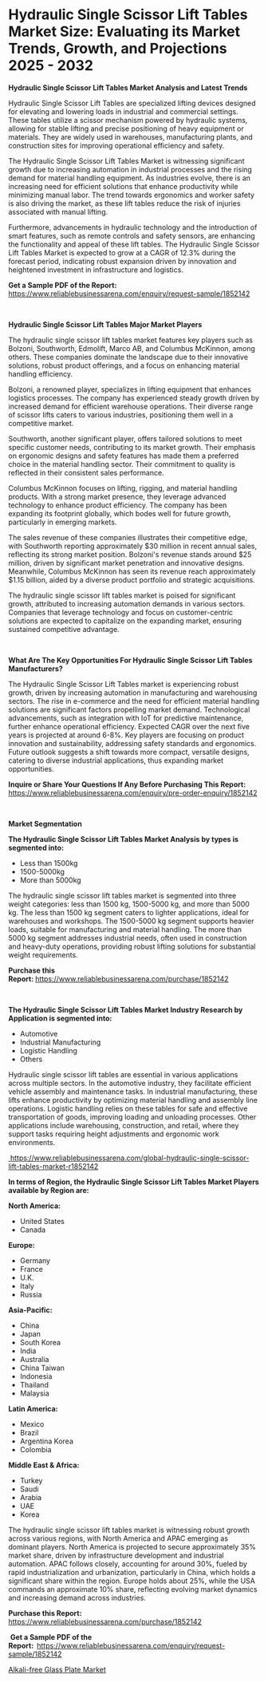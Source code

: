 <p><h1>Hydraulic Single Scissor Lift Tables Market Size: Evaluating its Market Trends, Growth, and Projections 2025 - 2032</h1></p><p><strong>Hydraulic Single Scissor Lift Tables Market Analysis and Latest Trends</strong></p>
<p><p>Hydraulic Single Scissor Lift Tables are specialized lifting devices designed for elevating and lowering loads in industrial and commercial settings. These tables utilize a scissor mechanism powered by hydraulic systems, allowing for stable lifting and precise positioning of heavy equipment or materials. They are widely used in warehouses, manufacturing plants, and construction sites for improving operational efficiency and safety.</p><p>The Hydraulic Single Scissor Lift Tables Market is witnessing significant growth due to increasing automation in industrial processes and the rising demand for material handling equipment. As industries evolve, there is an increasing need for efficient solutions that enhance productivity while minimizing manual labor. The trend towards ergonomics and worker safety is also driving the market, as these lift tables reduce the risk of injuries associated with manual lifting.</p><p>Furthermore, advancements in hydraulic technology and the introduction of smart features, such as remote controls and safety sensors, are enhancing the functionality and appeal of these lift tables. The Hydraulic Single Scissor Lift Tables Market is expected to grow at a CAGR of 12.3% during the forecast period, indicating robust expansion driven by innovation and heightened investment in infrastructure and logistics.</p></p>
<p><strong>Get a Sample PDF of the Report:&nbsp;</strong> <a href="https://www.reliablebusinessarena.com/enquiry/request-sample/1852142?utm_campaign=3267&utm_medium=2&utm_source=Github&utm_content=ia&utm_term=27032025&utm_id=hydraulic-single-scissor-lift-tables">https://www.reliablebusinessarena.com/enquiry/request-sample/1852142</a></p>
<p>&nbsp;</p>
<p><strong>Hydraulic Single Scissor Lift Tables Major Market Players</strong></p>
<p><p>The hydraulic single scissor lift tables market features key players such as Bolzoni, Southworth, Edmolift, Marco AB, and Columbus McKinnon, among others. These companies dominate the landscape due to their innovative solutions, robust product offerings, and a focus on enhancing material handling efficiency.</p><p>Bolzoni, a renowned player, specializes in lifting equipment that enhances logistics processes. The company has experienced steady growth driven by increased demand for efficient warehouse operations. Their diverse range of scissor lifts caters to various industries, positioning them well in a competitive market.</p><p>Southworth, another significant player, offers tailored solutions to meet specific customer needs, contributing to its market growth. Their emphasis on ergonomic designs and safety features has made them a preferred choice in the material handling sector. Their commitment to quality is reflected in their consistent sales performance.</p><p>Columbus McKinnon focuses on lifting, rigging, and material handling products. With a strong market presence, they leverage advanced technology to enhance product efficiency. The company has been expanding its footprint globally, which bodes well for future growth, particularly in emerging markets.</p><p>The sales revenue of these companies illustrates their competitive edge, with Southworth reporting approximately $30 million in recent annual sales, reflecting its strong market position. Bolzoni's revenue stands around $25 million, driven by significant market penetration and innovative designs. Meanwhile, Columbus McKinnon has seen its revenue reach approximately $1.15 billion, aided by a diverse product portfolio and strategic acquisitions.</p><p>The hydraulic single scissor lift tables market is poised for significant growth, attributed to increasing automation demands in various sectors. Companies that leverage technology and focus on customer-centric solutions are expected to capitalize on the expanding market, ensuring sustained competitive advantage.</p></p>
<p>&nbsp;</p>
<p><strong>What Are The Key Opportunities For Hydraulic Single Scissor Lift Tables Manufacturers?</strong></p>
<p><p>The Hydraulic Single Scissor Lift Tables market is experiencing robust growth, driven by increasing automation in manufacturing and warehousing sectors. The rise in e-commerce and the need for efficient material handling solutions are significant factors propelling market demand. Technological advancements, such as integration with IoT for predictive maintenance, further enhance operational efficiency. Expected CAGR over the next five years is projected at around 6-8%. Key players are focusing on product innovation and sustainability, addressing safety standards and ergonomics. Future outlook suggests a shift towards more compact, versatile designs, catering to diverse industrial applications, thus expanding market opportunities.</p></p>
<p><strong>Inquire or Share Your Questions If Any Before Purchasing This Report:</strong> <a href="https://www.reliablebusinessarena.com/enquiry/pre-order-enquiry/1852142?utm_campaign=3267&utm_medium=2&utm_source=Github&utm_content=ia&utm_term=27032025&utm_id=hydraulic-single-scissor-lift-tables">https://www.reliablebusinessarena.com/enquiry/pre-order-enquiry/1852142</a></p>
<p>&nbsp;</p>
<p><strong>Market Segmentation</strong></p>
<p><strong>The Hydraulic Single Scissor Lift Tables Market Analysis by types is segmented into:</strong></p>
<p><ul><li>Less than 1500kg</li><li>1500-5000kg</li><li>More than 5000kg</li></ul></p>
<p><p>The hydraulic single scissor lift tables market is segmented into three weight categories: less than 1500 kg, 1500-5000 kg, and more than 5000 kg. The less than 1500 kg segment caters to lighter applications, ideal for warehouses and workshops. The 1500-5000 kg segment supports heavier loads, suitable for manufacturing and material handling. The more than 5000 kg segment addresses industrial needs, often used in construction and heavy-duty operations, providing robust lifting solutions for substantial weight requirements.</p></p>
<p><strong>Purchase this Report:&nbsp;</strong><a href="https://www.reliablebusinessarena.com/purchase/1852142?utm_campaign=3267&utm_medium=2&utm_source=Github&utm_content=ia&utm_term=27032025&utm_id=hydraulic-single-scissor-lift-tables">https://www.reliablebusinessarena.com/purchase/1852142</a></p>
<p>&nbsp;</p>
<p><strong>The Hydraulic Single Scissor Lift Tables Market Industry Research by Application is segmented into:</strong></p>
<p><ul><li>Automotive</li><li>Industrial Manufacturing</li><li>Logistic Handling</li><li>Others</li></ul></p>
<p><p>Hydraulic single scissor lift tables are essential in various applications across multiple sectors. In the automotive industry, they facilitate efficient vehicle assembly and maintenance tasks. In industrial manufacturing, these lifts enhance productivity by optimizing material handling and assembly line operations. Logistic handling relies on these tables for safe and effective transportation of goods, improving loading and unloading processes. Other applications include warehousing, construction, and retail, where they support tasks requiring height adjustments and ergonomic work environments.</p></p>
<p><a href="https://www.reliablebusinessarena.com/global-hydraulic-single-scissor-lift-tables-market-r1852142?utm_campaign=3267&utm_medium=2&utm_source=Github&utm_content=ia&utm_term=27032025&utm_id=hydraulic-single-scissor-lift-tables">&nbsp;https://www.reliablebusinessarena.com/global-hydraulic-single-scissor-lift-tables-market-r1852142</a></p>
<p><strong>In terms of Region, the Hydraulic Single Scissor Lift Tables Market Players available by Region are:</strong></p>
<p>
    <p> <strong> North America: </strong>
        <ul>
            <li>United States</li>
            <li>Canada</li>
        </ul>
        </p> 
    <p> <strong> Europe: </strong>
        <ul>
            <li>Germany</li>
            <li>France</li>
            <li>U.K.</li>
            <li>Italy</li>
            <li>Russia</li>
        </ul>
        </p> 
    <p> <strong> Asia-Pacific: </strong>
        <ul>
            <li>China</li>
            <li>Japan</li>
            <li>South Korea</li>
            <li>India</li>
            <li>Australia</li>
            <li>China Taiwan</li>
            <li>Indonesia</li>
            <li>Thailand</li>
            <li>Malaysia</li>
        </ul>
        </p> 
    <p> <strong> Latin America: </strong>
        <ul>
            <li>Mexico</li>
            <li>Brazil</li>
            <li>Argentina Korea</li>
            <li>Colombia</li>
        </ul>
        </p> 
    <p> <strong> Middle East & Africa: </strong>
        <ul>
            <li>Turkey</li>
            <li>Saudi</li>
            <li>Arabia</li>
            <li>UAE</li>
            <li>Korea</li>
        </ul>
    </p>
    </p>
<p><p>The hydraulic single scissor lift tables market is witnessing robust growth across various regions, with North America and APAC emerging as dominant players. North America is projected to secure approximately 35% market share, driven by infrastructure development and industrial automation. APAC follows closely, accounting for around 30%, fueled by rapid industrialization and urbanization, particularly in China, which holds a significant share within the region. Europe holds about 25%, while the USA commands an approximate 10% share, reflecting evolving market dynamics and increasing demand across industries.</p></p>
<p><strong>Purchase this Report: </strong><a href="https://www.reliablebusinessarena.com/purchase/1852142?utm_campaign=3267&utm_medium=2&utm_source=Github&utm_content=ia&utm_term=27032025&utm_id=hydraulic-single-scissor-lift-tables">https://www.reliablebusinessarena.com/purchase/1852142</a></p>
<p>&nbsp;<strong>Get a Sample PDF of the Report:&nbsp;&nbsp;</strong><a href="https://www.reliablebusinessarena.com/enquiry/request-sample/1852142?utm_campaign=3267&utm_medium=2&utm_source=Github&utm_content=ia&utm_term=27032025&utm_id=hydraulic-single-scissor-lift-tables">https://www.reliablebusinessarena.com/enquiry/request-sample/1852142</a></p>
<p><strong></strong></p>
<p><p><a href="https://github.com/duscarajlha/Market-Research-Report-List-1/blob/main/alkali-free-glass-plate-market.md?utm_campaign=3267&utm_medium=2&utm_source=Github&utm_content=ia&utm_term=27032025&utm_id=hydraulic-single-scissor-lift-tables">Alkali-free Glass Plate Market</a></p></p>